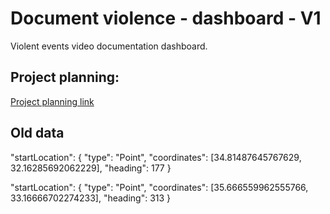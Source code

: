 # Document violence - dashboard - V1
Violent events video documentation dashboard.

## Project planning:
[Project planning link](https://github.com/users/asidelnik/projects/1)


## Old data
"startLocation": {
  "type": "Point",
  "coordinates": [34.81487645767629, 32.16285692062229],
  "heading": 177
}

"startLocation": {
  "type": "Point",
  "coordinates": [35.666559962555766, 33.16666702274233],
  "heading": 313
}

